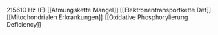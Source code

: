 215610 Hz (E)
[[Atmungskette Mangel]]
[[Elektronentransportkette Def]]
[[Mitochondrialen Erkrankungen]]
[[Oxidative Phosphorylierung Deficiency]]